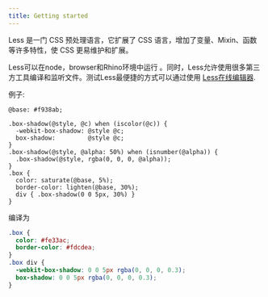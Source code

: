 ```yaml
---
title: Getting started
---
```


Less 是一门 CSS 预处理语言，它扩展了 CSS 语言，增加了变量、Mixin、函数等许多特性，使 CSS 更易维护和扩展。

Less可以在node，browser和Rhino环境中运行 。同时，Less允许使用很多第三方工具编译和监听文件。测试Less最便捷的方式可以通过使用 [Less在线编辑器](http://lesscss.org/less-preview/).

例子:

```less
@base: #f938ab;

.box-shadow(@style, @c) when (iscolor(@c)) {
  -webkit-box-shadow: @style @c;
  box-shadow:         @style @c;
}
.box-shadow(@style, @alpha: 50%) when (isnumber(@alpha)) {
  .box-shadow(@style, rgba(0, 0, 0, @alpha));
}
.box {
  color: saturate(@base, 5%);
  border-color: lighten(@base, 30%);
  div { .box-shadow(0 0 5px, 30%) }
}
```

编译为

```css
.box {
  color: #fe33ac;
  border-color: #fdcdea;
}
.box div {
  -webkit-box-shadow: 0 0 5px rgba(0, 0, 0, 0.3);
  box-shadow: 0 0 5px rgba(0, 0, 0, 0.3);
}
```
